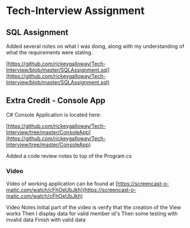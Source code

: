 # Tech-Interview Assignment

## SQL Assignment
Added several notes on what I was doing, along with my understanding of what the requirements were stating.
    
[https://github.com/rickeygalloway/Tech-Interview/blob/master/SQLAssignment.sql](https://github.com/rickeygalloway/Tech-Interview/blob/master/SQLAssignment.sql)

## Extra Credit - Console App
C# Console Application is located here:

[https://github.com/rickeygalloway/Tech-Interview/tree/master/ConsoleApp](https://github.com/rickeygalloway/Tech-Interview/tree/master/ConsoleApp)

Added a code review notes to top of the Program.cs

### Video
Video of working application can be found at 
[https://screencast-o-matic.com/watch/cFhOeUbJkh](https://screencast-o-matic.com/watch/cFhOeUbJkh)

Video Notes
Initial part of the video is verify that the creation of the View works
Then I display data for valid member id's
Then some testing with invalid data
Finish with valid data




